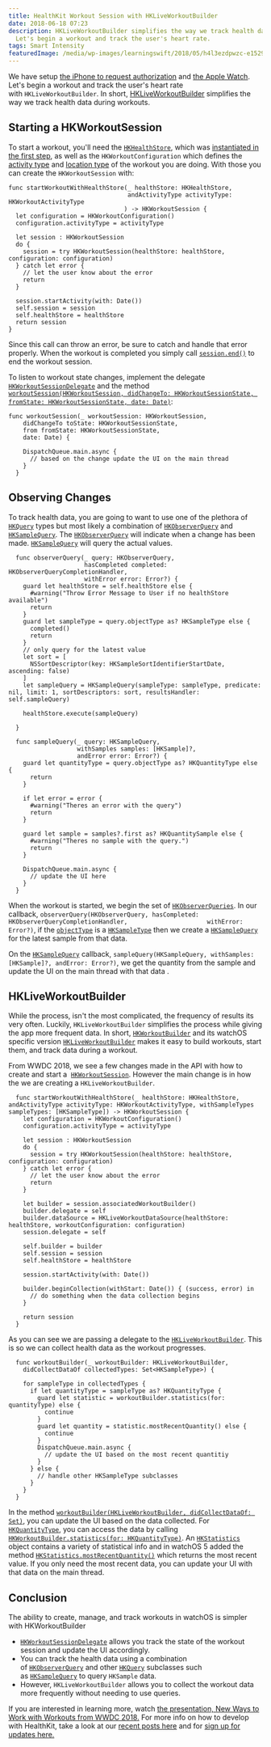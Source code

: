 ```yaml
---
title: HealthKit Workout Session with HKLiveWorkoutBuilder
date: 2018-06-18 07:23
description: HKLiveWorkoutBuilder simplifies the way we track health data during workouts.
  Let's begin a workout and track the user's heart rate.
tags: Smart Intensity
featuredImage: /media/wp-images/learningswift/2018/05/h4l3ezdpwzc-e1529095698138.jpg
---
```

We have setup [the iPhone to request
authorization](https://learningswift.brightdigit.com/healthkit-getting-started/)
and [the Apple
Watch](https://learningswift.brightdigit.com/healthkit-apple-watch-data-authorization/).
Let's begin a workout and track the user's heart rate
with `HKLiveWorkoutBuilder`. In short,
[HKLiveWorkoutBuilder](https://developer.apple.com/documentation/healthkit/hkliveworkoutbuilder?changes=_9)
simplifies the way we track health data during workouts.

## Starting a HKWorkoutSession

To start a workout, you'll need the
[`HKHealthStore`](https://developer.apple.com/documentation/healthkit/hkhealthstore),
which was [instantiated in the first
step](https://learningswift.brightdigit.com/healthkit-getting-started/),
as well as the `HKWorkoutConfiguration` which defines the [activity
type](https://developer.apple.com/documentation/healthkit/hkworkoutconfiguration/1649492-activitytype)
and [location
type](https://developer.apple.com/documentation/healthkit/hkworkoutconfiguration/1649491-locationtype)
of the workout you are doing. With those you can create the
`HKWorkoutSession` with:
```
func startWorkoutWithHealthStore(_ healthStore: HKHealthStore, 
                                 andActivityType activityType: HKWorkoutActivityType
                                ) -> HKWorkoutSession {
  let configuration = HKWorkoutConfiguration()
  configuration.activityType = activityType
  
  let session : HKWorkoutSession
  do {
    session = try HKWorkoutSession(healthStore: healthStore, configuration: configuration)
  } catch let error {
    // let the user know about the error
    return
  }
  
  session.startActivity(with: Date())
  self.session = session
  self.healthStore = healthStore
  return session  
}
```

Since this call can throw an error, be sure to catch and handle that
error properly. When the workout is completed you simply call
[`session.end()`](https://developer.apple.com/documentation/healthkit/hkhealthstore/1627957-end) to
end the workout session.

To listen to workout state changes, implement the delegate
[`HKWorkoutSessionDelegate`](https://developer.apple.com/documentation/healthkit/hkworkoutsessiondelegate)
and the method
[`workoutSession(HKWorkoutSession, didChangeTo: HKWorkoutSessionState, fromState: HKWorkoutSessionState, date: Date)`](https://developer.apple.com/documentation/healthkit/hkworkoutsessiondelegate/1627958-workoutsession):
```
func workoutSession(_ workoutSession: HKWorkoutSession, 
    didChangeTo toState: HKWorkoutSessionState, 
    from fromState: HKWorkoutSessionState, 
    date: Date) {

    DispatchQueue.main.async {
      // based on the change update the UI on the main thread
    }
  }
```

## Observing Changes

To track health data, you are going to want to use one of the plethora
of
[`HKQuery`](https://developer.apple.com/documentation/healthkit/hkquery) types
but most likely a combination of
[`HKObserverQuery`](https://developer.apple.com/documentation/healthkit/hkobserverquery) and
[`HKSampleQuery`](https://developer.apple.com/documentation/healthkit/hksamplequery).
The
[`HKObserverQuery`](https://developer.apple.com/documentation/healthkit/hkobserverquery) will
indicate when a change has been made.
[`HKSampleQuery`](https://developer.apple.com/documentation/healthkit/hksamplequery) will
query the actual values.
```
  func observerQuery(_ query: HKObserverQuery, 
                     hasCompleted completed: HKObserverQueryCompletionHandler, 
                     withError error: Error?) {
    guard let healthStore = self.healthStore else {
      #warning("Throw Error Message to User if no healthStore available")
      return
    }
    guard let sampleType = query.objectType as? HKSampleType else {
      completed()
      return
    }
    // only query for the latest value
    let sort = [
      NSSortDescriptor(key: HKSampleSortIdentifierStartDate, ascending: false)
    ]
    let sampleQuery = HKSampleQuery(sampleType: sampleType, predicate: nil, limit: 1, sortDescriptors: sort, resultsHandler: self.sampleQuery)
    
    healthStore.execute(sampleQuery)
    
  }
  
  func sampleQuery(_ query: HKSampleQuery, 
                   withSamples samples: [HKSample]?, 
                   andError error: Error?) {
    guard let quantityType = query.objectType as? HKQuantityType else {
      return
    }
    
    if let error = error {
      #warning("Theres an error with the query")
      return
    }
    
    guard let sample = samples?.first as? HKQuantitySample else {
      #warning("Theres no sample with the query.")
      return
    }
    
    DispatchQueue.main.async {
      // update the UI here
    }
  }  
```

When the workout is started, we begin the set of
[`HKObserverQueries`](https://developer.apple.com/documentation/healthkit/hkobserverquery).
In our callback,
`observerQuery(HKObserverQuery, hasCompleted: HKObserverQueryCompletionHandler,                      withError: Error?)`,
if the
[`objectType`](https://developer.apple.com/documentation/healthkit/hkquery/1614768-objecttype)
is a
[`HKSampleType`](https://developer.apple.com/documentation/healthkit/hksampletype)
then we create a
[`HKSampleQuery`](https://developer.apple.com/documentation/healthkit/hksamplequery)
for the latest sample from that data.

On the
[`HKSampleQuery`](https://developer.apple.com/documentation/healthkit/hksamplequery)
callback,
`sampleQuery(HKSampleQuery, withSamples: [HKSample]?, andError: Error?)`,
we get the quantity from the sample and update the UI on the main thread
with that data .

## HKLiveWorkoutBuilder

While the process, isn't the most complicated, the frequency of results
its very often. Luckily, `HKLiveWorkoutBuilder` simplifies the process
while giving the app more frequent data. In short,
[`HKWorkoutBuilder`](https://developer.apple.com/documentation/healthkit/hkworkoutbuilder)
and its watchOS specific version
[`HKLiveWorkoutBuilder`](https://developer.apple.com/documentation/healthkit/hkliveworkoutbuilder?changes=_9)
makes it easy to build workouts, start them, and track data during a
workout.

From WWDC 2018, we see a few changes made in the API with how to create
and start a
 [`HKWorkoutSession`](https://developer.apple.com/documentation/healthkit/hkworkoutsession).
However the main change is in how the we are creating a
`HKLiveWorkoutBuilder`.
```
  func startWorkoutWithHealthStore(_ healthStore: HKHealthStore, andActivityType activityType: HKWorkoutActivityType, withSampleTypes sampleTypes: [HKSampleType]) -> HKWorkoutSession {
    let configuration = HKWorkoutConfiguration()
    configuration.activityType = activityType
    
    let session : HKWorkoutSession
    do {
      session = try HKWorkoutSession(healthStore: healthStore, configuration: configuration)
    } catch let error {
      // let the user know about the error
      return
    }

    let builder = session.associatedWorkoutBuilder()
    builder.delegate = self
    builder.dataSource = HKLiveWorkoutDataSource(healthStore: healthStore, workoutConfiguration: configuration) 
    session.delegate = self

    self.builder = builder
    self.session = session
    self.healthStore = healthStore

    session.startActivity(with: Date())

    builder.beginCollection(withStart: Date()) { (success, error) in
      // do something when the data collection begins
    }

    return session  
  }
```

As you can see we are passing a delegate to
the [`HKLiveWorkoutBuilder`](https://developer.apple.com/documentation/healthkit/hkliveworkoutbuilder?changes=_9).
This is so we can collect health data as the workout progresses.
```
  func workoutBuilder(_ workoutBuilder: HKLiveWorkoutBuilder, 
    didCollectDataOf collectedTypes: Set<HKSampleType>) {
    
    for sampleType in collectedTypes {
      if let quantityType = sampleType as? HKQuantityType {
        guard let statistic = workoutBuilder.statistics(for: quantityType) else {
          continue
        }
        guard let quantity = statistic.mostRecentQuantity() else {
          continue
        }
        DispatchQueue.main.async {
          // update the UI based on the most recent quantitiy
        }
      } else {
        // handle other HKSampleType subclasses
      }
    }
  }
```

In the method
[`workoutBuilder(HKLiveWorkoutBuilder, didCollectDataOf: Set)`](https://developer.apple.com/documentation/healthkit/hkliveworkoutbuilderdelegate/2962897-workoutbuilder?changes=_9),
you can update the UI based on the data collected. For
[`HKQuantityType`](https://developer.apple.com/documentation/healthkit/hkquantitytype),
you can access the data by calling
[`HKWorkoutBuilder.statistics(for: HKQuantityType)`](https://developer.apple.com/documentation/healthkit/hkworkoutbuilder/2962922-statistics).
An
[`HKStatistics`](https://developer.apple.com/documentation/healthkit/hkstatistics)
object contains a variety of statistical info and in watchOS 5 added the
method
[`HKStatistics.mostRecentQuantity()`](https://developer.apple.com/documentation/healthkit/hkstatistics/2962900-mostrecentquantity)
which returns the most recent value. If you only need the most recent
data, you can update your UI with that data on the main thread.

## Conclusion

The ability to create, manage, and track workouts in watchOS is simpler
with HKWorkoutBuilder

-   [`HKWorkoutSessionDelegate`](https://developer.apple.com/documentation/healthkit/hkworkoutsessiondelegate) allows
you track the state of the workout session and update the UI
accordingly.
-   You can track the health data using a combination
of [`HKObserverQuery`](https://developer.apple.com/documentation/healthkit/hkobserverquery) and
other
[`HKQuery`](https://developer.apple.com/documentation/healthkit/hkquery) subclasses
such
as [`HKSampleQuery`](https://developer.apple.com/documentation/healthkit/hksamplequery) to
query `HKSample` data.
-   However, `HKLiveWorkoutBuilder` allows you to collect the workout
data more frequently without needing to use queries.

If you are interested in learning more, watch [the presentation, New
Ways to Work with Workouts from WWDC
2018.](https://developer.apple.com/videos/play/wwdc2018/707) For more
info on how to develop with HealthKit, take a look at our [recent posts
here](/tutorials) and for
[sign up for updates
here.](/newsletters)
